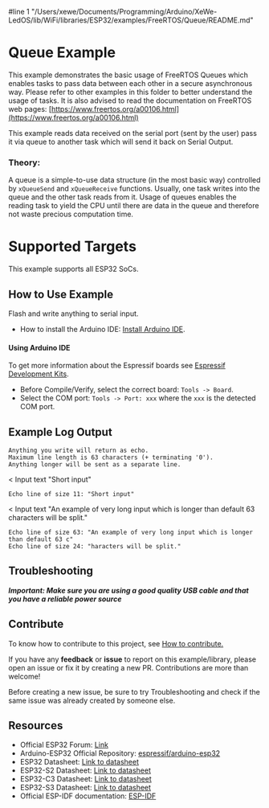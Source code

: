 #line 1 "/Users/xewe/Documents/Programming/Arduino/XeWe-LedOS/lib/WiFi/libraries/ESP32/examples/FreeRTOS/Queue/README.md"
# Queue Example

This example demonstrates the basic usage of FreeRTOS Queues which enables tasks to pass data between each other in a secure asynchronous way.
Please refer to other examples in this folder to better understand the usage of tasks.
It is also advised to read the documentation on FreeRTOS web pages:
[https://www.freertos.org/a00106.html](https://www.freertos.org/a00106.html)

This example reads data received on the serial port (sent by the user) pass it via queue to another task which will send it back on Serial Output.

### Theory:
A queue is a simple-to-use data structure (in the most basic way) controlled by `xQueueSend` and `xQueueReceive` functions.
Usually, one task writes into the queue and the other task reads from it.
Usage of queues enables the reading task to yield the CPU until there are data in the queue and therefore not waste precious computation time.

# Supported Targets

This example supports all ESP32 SoCs.

## How to Use Example

Flash and write anything to serial input.

* How to install the Arduino IDE: [Install Arduino IDE](https://github.com/espressif/arduino-esp32/tree/master/docs/arduino-ide).

#### Using Arduino IDE

To get more information about the Espressif boards see [Espressif Development Kits](https://www.espressif.com/en/products/devkits).

* Before Compile/Verify, select the correct board: `Tools -> Board`.
* Select the COM port: `Tools -> Port: xxx` where the `xxx` is the detected COM port.

## Example Log Output

```
Anything you write will return as echo.
Maximum line length is 63 characters (+ terminating '0').
Anything longer will be sent as a separate line.

```
< Input text "Short input"

``Echo line of size 11: "Short input"``

< Input text "An example of very long input which is longer than default 63 characters will be split."

```
Echo line of size 63: "An example of very long input which is longer than default 63 c"
Echo line of size 24: "haracters will be split."
```

## Troubleshooting

***Important: Make sure you are using a good quality USB cable and that you have a reliable power source***

## Contribute

To know how to contribute to this project, see [How to contribute.](https://github.com/espressif/arduino-esp32/blob/master/CONTRIBUTING.rst)

If you have any **feedback** or **issue** to report on this example/library, please open an issue or fix it by creating a new PR. Contributions are more than welcome!

Before creating a new issue, be sure to try Troubleshooting and check if the same issue was already created by someone else.

## Resources

* Official ESP32 Forum: [Link](https://esp32.com)
* Arduino-ESP32 Official Repository: [espressif/arduino-esp32](https://github.com/espressif/arduino-esp32)
* ESP32 Datasheet: [Link to datasheet](https://www.espressif.com/sites/default/files/documentation/esp32_datasheet_en.pdf)
* ESP32-S2 Datasheet: [Link to datasheet](https://www.espressif.com/sites/default/files/documentation/esp32-s2_datasheet_en.pdf)
* ESP32-C3 Datasheet: [Link to datasheet](https://www.espressif.com/sites/default/files/documentation/esp32-c3_datasheet_en.pdf)
* ESP32-S3 Datasheet: [Link to datasheet](https://www.espressif.com/sites/default/files/documentation/esp32-s3_datasheet_en.pdf)
* Official ESP-IDF documentation: [ESP-IDF](https://idf.espressif.com)

